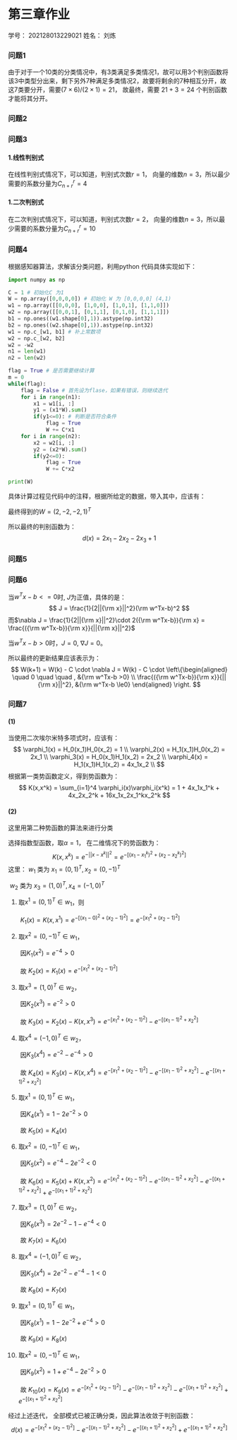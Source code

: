 # 第三章作业

学号： 202128013229021  姓名： 刘炼

### 问题1 

由于对于一个10类的分类情况中，有3类满足多类情况1，故可以用3个判别函数将该3中类型分出来，剩下另外7种满足多类情况2，故要将剩余的7种相互分开，故这7类要分开，需要$(7 \times 6) / (2 \times 1 ) = 21$， 故最终，需要 $21+3=24$ 个判别函数才能将其分开。 

### 问题2 

### 问题3

#### 1.线性判别式

在线性判别式情况下，可以知道，判别式次数$r=1$， 向量的维数$n=3$，所以最少需要的系数分量为$C_{n+r}^r = 4$

#### 1.二次判别式

在二次判别式情况下，可以知道，判别式次数$r=2$， 向量的维数$n=3$，所以最少需要的系数分量为$C_{n+r}^r = 10$

### 问题4

根据感知器算法，求解该分类问题，利用python 代码具体实现如下： 

```python
import numpy as np 

C = 1 # 初始化C 为1 
W = np.array([0,0,0,0]) # 初始化 W 为 [0,0,0,0] (4,1)
w1 = np.array([[0,0,0], [1,0,0], [1,0,1], [1,1,0]]) 
w2 = np.array([[0,0,1], [0,1,1], [0,1,0], [1,1,1]])
b1 = np.ones((w1.shape[0],1)).astype(np.int32)
b2 = np.ones((w2.shape[0],1)).astype(np.int32)
w1 = np.c_[w1, b1] # 补上常数项
w2 = np.c_[w2, b2]
w2 = -w2 
n1 = len(w1)
n2 = len(w2)

flag = True # 是否需要继续计算
m = 0
while(flag):
    flag = False # 首先设为flase，如果有错误，则继续迭代
    for i in range(n1):
        x1 = w1[i, :]
        y1 = (x1*W).sum()
        if(y1<=0): # 判断是否符合条件
            flag = True
            W += C*x1
    for i in range(n2):
        x2 = w2[i, :]
        y2 = (x2*W).sum()
        if(y2<=0):
            flag = True
            W += C*x2

print(W)

```

具体计算过程见代码中的注释，根据所给定的数据，带入其中，应该有： 

最终得到的$W = (2, -2, -2, 1)^{T}$

所以最终的判别函数为：
$$
d(x) = 2x_1 - 2x_2 - 2x_3 + 1 
$$

### 问题5

### 问题6

当$w^Tx-b <= 0$时,  $J$为正值，具体的是： 
$$
J = \frac{1}{2||{\rm x}||^2}(\rm w^Tx-b)^2
$$
而$\nabla J = \frac{1}{2||{\rm x}||^2}\cdot 2({\rm w^Tx-b}){\rm x} = \frac{({\rm w^Tx-b}){\rm x}}{||{\rm x}||^2}$ 

当$w^Tx-b > 0$时，$J=0$, $\nabla J=0$。 

所以最终的更新结果应该表示为： 
$$
W(k+1) = W(k) - C \cdot \nabla J = W(k) - C \cdot \left\{\begin{aligned}
\quad 0 \quad \quad , &{\rm w^Tx-b >0} \\ 
\frac{({\rm w^Tx-b}){\rm x}}{||{\rm x}||^2},  &{\rm w^Tx-b \le0}
\end{aligned}
\right.
$$


### 问题7

#### (1)

当使用二次埃尔米特多项式时，应该有： 
$$
\varphi_1(x) = H_0(x_1)H_0(x_2) = 1 \\
\varphi_2(x) = H_1(x_1)H_0(x_2) = 2x_1 \\
\varphi_3(x) = H_0(x_1)H_1(x_2) = 2x_2 \\
\varphi_4(x) = H_1(x_1)H_1(x_2) = 4x_1x_2 \\
$$
根据第一类势函数定义，得到势函数为：
$$
K(x,x^k) = \sum_{i=1}^4 \varphi_i(x)\varphi_i(x^k) = 1 + 4x_1x_1^k + 4x_2x_2^k + 16x_1x_2x_1^kx_2^k
$$

#### (2)

这里用第二种势函数的算法来进行分类

选择指数型函数，取$\alpha =1$， 在二维情况下的势函数为： 
$$
K(x,x^k) = e^{-||x-x^k||^2} = e^{-[(x_1-x_1^k)^2 + (x_2-x_2^k)^2]}
$$
这里： $w_1$ 类为 $x_1=(0,1)^T, x_2 = (0,-1)^T$

​      $w_2$ 类为 $x_3=(1,0)^T, x_4 = (-1,0)^T$

1. 取$x^1 = (0, 1)^T \in w_1$，则 

   ​	$K_1(x) = K(x,x^1) = e^{-[(x_1-0)^2 + (x_2-1)^2]}=e^{-[x_1^2 +(x_2-1)^2]}$

2. 取$x^2 = (0, -1)^T \in w_1$，

   ​	因$K_1(x^2) = e^{-4} > 0$ 

   ​	故 $K_2(x) = K_1(x) =e^{-[x_1^2 +(x_2-1)^2]}$

3. 取$x^3 = (1, 0)^T \in w_2$，

   ​	因$K_2(x^3) = e^{-2} > 0$ 

   ​	故 $K_3(x) = K_2(x) - K(x,x^3)=e^{-[x_1^2 +(x_2-1)^2]} - e^{-[(x_1-1)^2 +x_2^2]}$

4. 取$x^4 = (-1, 0)^T \in w_2$，

   ​	因$K_3(x^4) = e^{-2}-e^{-4} > 0$ 

   ​	故 $K_4(x) = K_3(x) - K(x,x^4)=e^{-[x_1^2 +(x_2-1)^2]} - e^{-[(x_1-1)^2 +x_2^2]} - e^{-[(x_1+1)^2 + x_2^2]}$

5. 取$x^1 = (0, 1)^T \in w_1$，

   ​	因$K_4(x^1) = 1-2e^{-2} > 0$ 

   ​	故 $K_5(x) = K_4(x)$

6. 取$x^2 = (0, -1)^T \in w_1$，

   ​	因$K_5(x^2) = e^{-4}-2e^{-2} < 0$ 

   ​	故 $K_6(x) = K_5(x) + K(x,x^2)=e^{-[x_1^2 +(x_2-1)^2]} - e^{-[(x_1-1)^2 +x_2^2]} - e^{-[(x_1+1)^2 + x_2^2]} + e^{-[(x_1+1)^2+x_2^2]}$

7. 取$x^3 = (1, 0)^T \in w_2$，

   ​	因$K_6(x^3) = 2e^{-2} - 1 - e^{-4} < 0$ 

   ​	故 $K_7(x) = K_6(x)$

8. 取$x^4 = (-1, 0)^T \in w_2$，

   ​	因$K_3(x^4) = 2e^{-2}-e^{-4}-1 < 0$ 

   ​	故 $K_8(x) = K_7(x)$

9. 取$x^1 = (0, 1)^T \in w_1$，

   ​	因$K_8(x^1) = 1-2e^{-2}+e^{-4} > 0$ 

   ​	故 $K_9(x) = K_8(x)$

10. 取$x^2 = (0, -1)^T \in w_1$，

    ​	因$K_9(x^2) = 1+e^{-4}-2e^{-2} > 0$ 

    ​	故 $K_{10}(x) = K_9(x) =e^{-[x_1^2 +(x_2-1)^2]} - e^{-[(x_1-1)^2 +x_2^2]} - e^{-[(x_1+1)^2 + x_2^2]} + e^{-[(x_1+1)^2+x_2^2]}$

经过上述迭代， 全部模式已被正确分类，因此算法收敛于判别函数：
$$
d(x) =e^{-[x_1^2 +(x_2-1)^2]} - e^{-[(x_1-1)^2 +x_2^2]} - e^{-[(x_1+1)^2 + x_2^2]} + e^{-[(x_1+1)^2+x_2^2]}
$$
